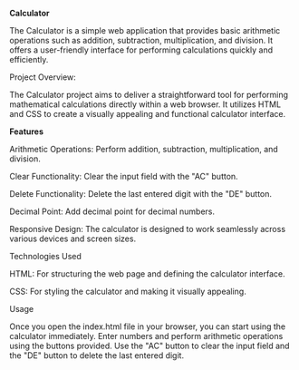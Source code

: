 **Calculator**

The Calculator is a simple web application that provides basic arithmetic operations such as addition, subtraction, multiplication, and division. It offers a user-friendly interface for performing calculations quickly and efficiently.

Project Overview:

The Calculator project aims to deliver a straightforward tool for performing mathematical calculations directly within a web browser. It utilizes HTML and CSS to create a visually appealing and functional calculator interface.

**Features**

Arithmetic Operations: Perform addition, subtraction, multiplication, and division.

Clear Functionality: Clear the input field with the "AC" button.

Delete Functionality: Delete the last entered digit with the "DE" button.

Decimal Point: Add decimal point for decimal numbers.

Responsive Design: The calculator is designed to work seamlessly across various devices and screen sizes.

Technologies Used

HTML: For structuring the web page and defining the calculator interface.

CSS: For styling the calculator and making it visually appealing.

Usage

Once you open the index.html file in your browser, you can start using the calculator immediately. Enter numbers and perform arithmetic operations using the buttons provided. Use the "AC" button to clear the input field and the "DE" button to delete the last entered digit.

